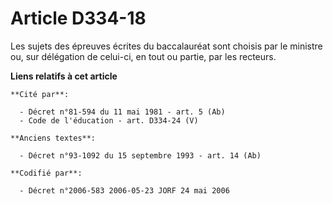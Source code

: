 # Article D334-18

Les sujets des épreuves écrites du baccalauréat sont choisis par le ministre ou, sur délégation de celui-ci, en tout ou
partie, par les recteurs.

**Liens relatifs à cet article**

	**Cité par**:

	  - Décret n°81-594 du 11 mai 1981 - art. 5 (Ab)
	  - Code de l'éducation - art. D334-24 (V)

	**Anciens textes**:

	  - Décret n°93-1092 du 15 septembre 1993 - art. 14 (Ab)

	**Codifié par**:

	  - Décret n°2006-583 2006-05-23 JORF 24 mai 2006

